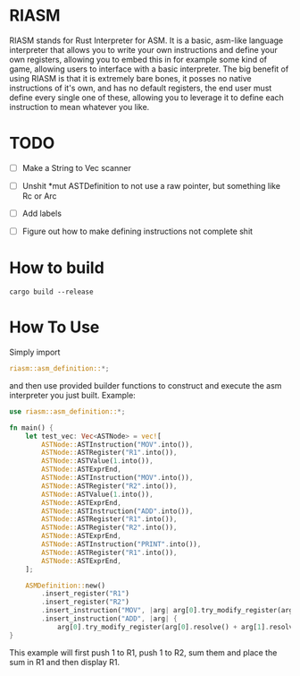 # RIASM
RIASM stands for Rust Interpreter for ASM. It is a basic, asm-like language interpreter that allows you to write your own instructions and define your own registers, allowing you to embed this in for example some kind of game,
allowing users to interface with a basic interpreter. The big benefit of using RIASM is that it is extremely bare bones, it posses no native instructions of it's own, and has no default registers, the end user must define
every single one of these, allowing you to leverage it to define each instruction to mean whatever you like.

# TODO

- [ ] Make a String to Vec<ASTNode> scanner
- [ ] Unshit *mut ASTDefinition to not use a raw pointer, but something like Rc or Arc
- [ ] Add labels
- [ ] Figure out how to make defining instructions not complete shit


# How to build

``` shell
cargo build --release
```

# How To Use
Simply import 

``` rust
riasm::asm_definition::*;
```



and then use provided builder functions to construct and execute the asm interpreter you just built.
Example:

``` rust
use riasm::asm_definition::*;

fn main() {
	let test_vec: Vec<ASTNode> = vec![
		ASTNode::ASTInstruction("MOV".into()),
		ASTNode::ASTRegister("R1".into()),
		ASTNode::ASTValue(1.into()),
		ASTNode::ASTExprEnd,
		ASTNode::ASTInstruction("MOV".into()),
		ASTNode::ASTRegister("R2".into()),
		ASTNode::ASTValue(1.into()),
		ASTNode::ASTExprEnd,
		ASTNode::ASTInstruction("ADD".into()),
		ASTNode::ASTRegister("R1".into()),
		ASTNode::ASTRegister("R2".into()),
		ASTNode::ASTExprEnd,
		ASTNode::ASTInstruction("PRINT".into()),
		ASTNode::ASTRegister("R1".into()),
		ASTNode::ASTExprEnd,
	];

	ASMDefinition::new()
		.insert_register("R1")
		.insert_register("R2")
		.insert_instruction("MOV", |arg| arg[0].try_modify_register(arg[1].resolve()))
		.insert_instruction("ADD", |arg| {
			arg[0].try_modify_register(arg[0].resolve() + arg[1].resolve())		 }).insert_instruction("PRINT", |arg|println!("{}",arg[0].resolve())).run(test_vec);
}
```

	
This example will first push 1 to R1, push 1 to R2, sum them and place the sum in R1 and then display R1.
